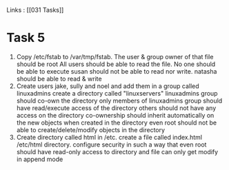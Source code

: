 Links : [[031 Tasks]]

# Task 5

1. Copy /etc/fstab to /var/tmp/fstab. The user & group owner of that file should be root
	All users should be able to read the file. No one should be able to execute
	susan should not be able to read nor write. natasha should be able to read & write
2. Create users jake, sully and noel and add them in a group called linuxadmins
	create a directory called "linuxservers"
	linuxadmins group should co-own the directory
	only members of linuxadmins group should have read/execute access of the directory
	others should not have any access on the directory
	co-ownership should inherit automatically on the new objects when created in the directory
	even root should not be able to create/delete/modify objects in the directory
3. Create directory called html in /etc. create a file called index.html /etc/html directory.
	configure security in such a way that even root should have read-only access to directory and file can only get modify in append mode